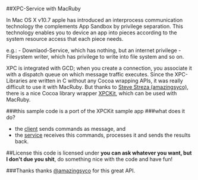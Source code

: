 ##XPC-Service with MacRuby

In Mac OS X v10.7 apple has introduced an interprocess communication technology the complements App Sandbox by privilege separation.
This technology enables you to device an app into pieces according to the system resource access that each piece needs.

e.g.:
	- Downlaod-Service, which has nothing, but an internet privilege
	- Filesystem writer, which has privilege to write into file system and so on.

XPC is integrated with GCD; when you create a connection, you associate it with a dispatch queue on which message traffic executes.
Since the XPC-Libraries are written in C without any Cocoa wrapping APIs, it was really difficult to use it with MacRuby. But thanks to [Steve Streza (amazingsyco)](https://github.com/amazingsyco/), there is a nice Cocoa library wrapper [XPCKit](https://github.com/amazingsyco/XPCKit), which can be used with MacRuby.

###this sample code is a port of the XPCKit sample app
###what does it do?
- the [client](https://github.com/seanlilmateus/XPCExample/blob/master/XPCExample/AppDelegate.rb) sends commands as message, and
- the [service](https://github.com/seanlilmateus/XPCExample/blob/master/TestService/rb_main.rb) receives this commands, processes it and sends the results back.

##License
this code is licensed under **you can ask whatever you want, but I don't due you shit**, do something nice with the code and have fun!


###Thanks
thanks [@amazingsyco](https://github.com/amazingsyco/) for this great API.